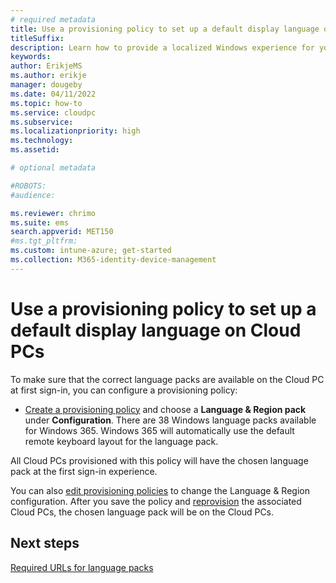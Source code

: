 ```yaml
---
# required metadata
title: Use a provisioning policy to set up a default display language on Cloud PCs
titleSuffix:
description: Learn how to provide a localized Windows experience for your Cloud PC users by using provisioning policies.
keywords:
author: ErikjeMS  
ms.author: erikje
manager: dougeby
ms.date: 04/11/2022
ms.topic: how-to
ms.service: cloudpc
ms.subservice:
ms.localizationpriority: high
ms.technology:
ms.assetid: 

# optional metadata

#ROBOTS:
#audience:

ms.reviewer: chrimo
ms.suite: ems
search.appverid: MET150
#ms.tgt_pltfrm:
ms.custom: intune-azure; get-started
ms.collection: M365-identity-device-management
---
```


# Use a provisioning policy to set up a default display language on Cloud PCs

To make sure that the correct language packs are available on the Cloud PC at first sign-in, you can configure a provisioning policy:

- [Create a provisioning policy](create-provisioning-policy.md) and choose a **Language & Region pack** under **Configuration**. There are 38 Windows language packs available for Windows 365. Windows 365 will automatically use the default remote keyboard layout for the language pack.

All Cloud PCs provisioned with this policy will have the chosen language pack at the first sign-in experience.

You can also [edit provisioning policies](edit-provisioning-policy.md) to change the Language & Region configuration. After you save the policy and [reprovision](reprovision-cloud-pc.md) the associated Cloud PCs, the chosen language pack will be on the Cloud PCs.

## Next steps

[Required URLs for language packs](provide-localized-windows-experience.md)
